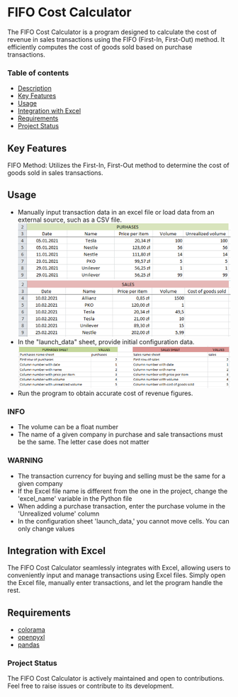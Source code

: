 # FIFO Cost Calculator
The FIFO Cost Calculator is a program designed to calculate the cost of revenue in sales transactions using the FIFO (First-In, First-Out) method. It efficiently computes the cost of goods sold based on purchase transactions.

### Table of contents
* [Description](#FIFO-Cost-Calculator)
* [Key Features](#key-features)
* [Usage](#usage)
* [Integration with Excel](#integration-with-excel)
* [Requirements](#requirements)
* [Project Status](#project-status)

## Key Features
FIFO Method: Utilizes the First-In, First-Out method to determine the cost of goods sold in sales transactions.

## Usage
* Manually input transaction data in an excel file or load data from an external source, such as a CSV file.
  ![launch_purchases.png](purchases.png)
  ![launch_sales.png](sales.png)<br />
* In the "launch_data" sheet, provide initial configuration data.
  ![launch_data.png](launch_data.png)
* Run the program to obtain accurate cost of revenue figures.

### INFO
* The volume can be a float number
* The name of a given company in purchase and sale transactions must be the same. The letter case does not matter

### WARNING
* The transaction currency for buying and selling must be the same for a given company
* If the Excel file name is different from the one in the project, change the 'excel_name' variable in the Python file
* When adding a purchase transaction, enter the purchase volume in the 'Unrealized volume' column
* In the configuration sheet 'launch_data,' you cannot move cells. You can only change values

## Integration with Excel
The FIFO Cost Calculator seamlessly integrates with Excel, allowing users to conveniently input and manage transactions using Excel files. Simply open the Excel file, manually enter transactions, and let the program handle the rest.

## Requirements
* [colorama](https://pypi.org/project/colorama/)
* [openpyxl](https://pypi.org/project/openpyxl/)
* [pandas](https://pypi.org/project/pandas/)<br />

### Project Status
The FIFO Cost Calculator is actively maintained and open to contributions. Feel free to raise issues or contribute to its development.
